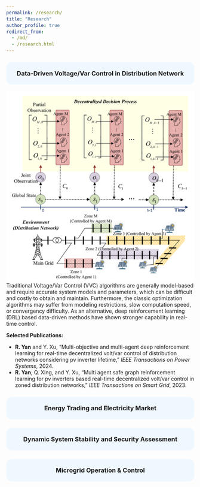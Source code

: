 ```yaml
---
permalink: /research/
title: "Research"
author_profile: true
redirect_from: 
  - /md/
  - /research.html
---
```

<h3 style="background-color:#f0f8ff; padding:20px; border-radius:15px; text-align:center;">
  Data-Driven Voltage/Var Control in Distribution Network
</h3>

![VVC](./VVC.png)
Traditional Voltage/Var Control (VVC) algorithms are generally model-based and require accurate system models and parameters, which can be difficult and costly to obtain and maintain. Furthermore, the classic optimization algorithms may suffer from modeling restrictions, slow computation speed, or convergency difficulty. As an alternative, deep reinforcement learning (DRL) based data-driven methods have shown stronger capability in real-time control.

**Selected Publications:**
* **R. Yan** and Y. Xu, “Multi-objective and multi-agent deep reinforcement learning for real-time decentralized volt/var
control of distribution networks considering pv inverter lifetime,” *IEEE Transactions on Power Systems*, 2024.
* **R. Yan**, Q. Xing, and Y. Xu, “Multi agent safe graph reinforcement learning for pv inverters based real-time
decentralized volt/var control in zoned distribution networks,” *IEEE Transactions on Smart Grid*, 2023.

<h3 style="background-color:#f0f8ff; padding:20px; border-radius:15px; text-align:center;">
  Energy Trading and Electricity Market
</h3>

<h3 style="background-color:#f0f8ff; padding:20px; border-radius:15px; text-align:center;">
  Dynamic System Stability and Security Assessment
</h3>

<h3 style="background-color:#f0f8ff; padding:20px; border-radius:15px; text-align:center;">
  Microgrid Operation & Control
</h3>


